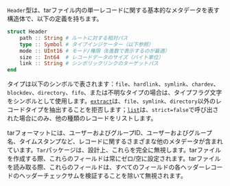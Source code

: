 `Header`型は、tarファイル内の単一レコードに関する基本的なメタデータを表す構造体で、以下の定義を持ちます。

```julia
struct Header
    path :: String # ルートに対する相対パス
    type :: Symbol # タイプインジケーター（以下参照）
    mode :: UInt16 # モード/権限（8進数で表示するのが最適）
    size :: Int64  # レコードデータのサイズ（バイト単位）
    link :: String # シンボリックリンクのターゲットパス
end
```

タイプは以下のシンボルで表されます：`file`、`hardlink`、`symlink`、`chardev`、`blockdev`、`directory`、`fifo`、または不明なタイプの場合は、タイプフラグ文字をシンボルとして使用します。[`extract`](@ref)は、`file`、`symlink`、`directory`以外のレコードタイプを抽出することを拒否します；[`list`](@ref)は、`strict=false`で呼び出された場合にのみ、他の種類のレコードをリストします。

tarフォーマットには、ユーザーおよびグループID、ユーザーおよびグループ名、タイムスタンプなど、レコードに関するさまざまな他のメタデータが含まれています。`Tar`パッケージは、設計上、これらを完全に無視します。tarファイルを作成する際、これらのフィールドは常にゼロ/空に設定されます。tarファイルを読み取る際、これらのフィールドは、すべてのフィールドの各ヘッダーレコードのヘッダーチェックサムを検証することを除いて無視されます。
